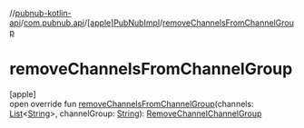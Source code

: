 //[pubnub-kotlin-api](../../../index.md)/[com.pubnub.api](../index.md)/[[apple]PubNubImpl](index.md)/[removeChannelsFromChannelGroup](remove-channels-from-channel-group.md)

# removeChannelsFromChannelGroup

[apple]\
open override fun [removeChannelsFromChannelGroup](remove-channels-from-channel-group.md)(channels: [List](https://kotlinlang.org/api/core/kotlin-stdlib/kotlin.collections/-list/index.html)&lt;[String](https://kotlinlang.org/api/core/kotlin-stdlib/kotlin/-string/index.html)&gt;, channelGroup: [String](https://kotlinlang.org/api/core/kotlin-stdlib/kotlin/-string/index.html)): [RemoveChannelChannelGroup](../../com.pubnub.api.endpoints.channel_groups/-remove-channel-channel-group/index.md)
